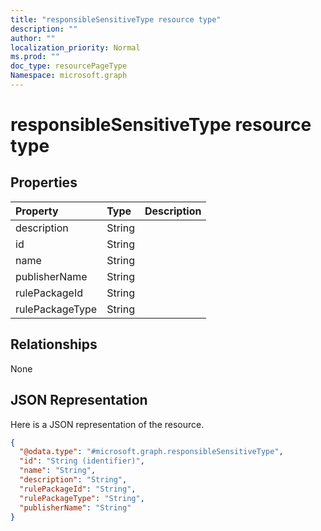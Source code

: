 ```yaml
---
title: "responsibleSensitiveType resource type"
description: ""
author: ""
localization_priority: Normal
ms.prod: ""
doc_type: resourcePageType
Namespace: microsoft.graph
---
```



# responsibleSensitiveType resource type



## Properties
|Property|Type|Description|
|:---|:---|:---|
|description|String||
|id|String||
|name|String||
|publisherName|String||
|rulePackageId|String||
|rulePackageType|String||

## Relationships
None

## JSON Representation
Here is a JSON representation of the resource.
<!-- {
  "blockType": "resource",
  "@odata.type": "microsoft.graph.responsibleSensitiveType"
}
-->
``` json
{
  "@odata.type": "#microsoft.graph.responsibleSensitiveType",
  "id": "String (identifier)",
  "name": "String",
  "description": "String",
  "rulePackageId": "String",
  "rulePackageType": "String",
  "publisherName": "String"
}
```

